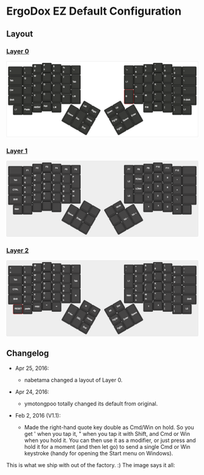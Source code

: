 # ErgoDox EZ Default Configuration
## Layout

### [Layer 0](http://goo.gl/2bYSdj)
![Layer 0](keyboard-layout-L0.png)

### [Layer 1](http://goo.gl/nwv4Bg)
![Layer 1](keyboard-layout-L1.png)

### [Layer 2](http://goo.gl/pRvEpo)
![Layer 2](keyboard-layout-L2.png)

## Changelog

* Apr 25, 2016:
  * nabetama changed a layout of Layer 0.

* Apr 24, 2016:
  * ymotongpoo totally changed its default from original.

* Feb 2, 2016 (V1.1): 
  * Made the right-hand quote key double as Cmd/Win on hold. So you get ' when you tap it, " when you tap it with Shift, and Cmd or Win when you hold it. You can then use it as a modifier, or just press and hold it for a moment (and then let go) to send a single Cmd or Win keystroke (handy for opening the Start menu on Windows).

This is what we ship with out of the factory. :) The image says it all:


